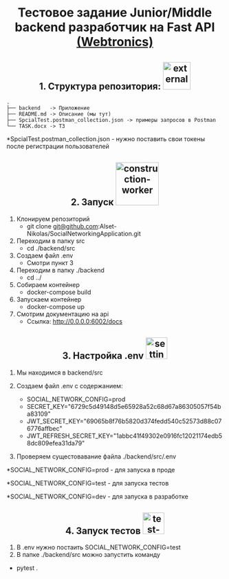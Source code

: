 <h1 align="center">Тестовое задание Junior/Middle backend разработчик на Fast API 
<a href='https://webtronics.ru/'>
(Webtronics)
</a>
</h1>


<h2 align="center">1. Структура репозитория:
<img width="64" height="64" src="https://img.icons8.com/external-justicon-lineal-color-justicon/64/external-tree-tree-justicon-lineal-color-justicon-6.png" alt="external-tree-tree-justicon-lineal-color-justicon-6"/>
</h2>

    .
    ├── backend   -> Приложение
    ├── README.md -> Описание (мы тут)
    ├── SpcialTest.postman_collection.json -> примеры запросов в Postman
    └── TASK.docx -> ТЗ

*SpcialTest.postman_collection.json - нужно поставить свои токены после регистрации пользователей

<h2 align="center">2. Запуск
<img width="100" height="100" src="https://img.icons8.com/stickers/100/construction-worker.png" alt="construction-worker"/>
</h2>

1. Клонируем репозиторий
   * git clone git@github.com:Alset-Nikolas/SocialNetworkingApplication.git
2. Переходим в папку src
   * cd ./backend/src
3. Создаем файл .env
   * Смотри пункт 3
4. Переходим в папку ./backend
   * cd ../
5. Собираем контейнер
   * docker-compose build
6. Запускаем контейнер
   * docker-compose up
7. Смотрим документацию на api
   * Ссылка:  http://0.0.0.0:6002/docs

<h2 align="center"> 3. Настройка .env 
<img width="50" height="50" src="https://img.icons8.com/ios-filled/50/40C057/settings.png" alt="settings"/>
</h2>

1. Мы находимся в backend/src
2. Создаем файл .env с содержанием:

   * SOCIAL_NETWORK_CONFIG=prod
   * SECRET_KEY="6729c5d49148d5e65928a52c68d67a86305057f54ba83109"
   * JWT_SECRET_KEY="69065b8f76b5820d374fedd540c52573d88c076776affbec"
   * JWT_REFRESH_SECRET_KEY="1abbc41f49302e0916fc12021174edb58dc809efea31da79"

3. Проверяем сущестовавание файла ./backend/src/.env



<p>*SOCIAL_NETWORK_CONFIG=prod - для запуска в проде</p>
<p>*SOCIAL_NETWORK_CONFIG=test - для запуска тестов</p>
<p>*SOCIAL_NETWORK_CONFIG=dev - для запуска в разработке</p>


<h2  align="center"> 4. Запуск тестов 
<img width="50" height="50" src="https://img.icons8.com/ios/50/40C057/test-passed--v1.png" alt="test-passed--v1"/>
</h2>

1. В .env нужно постаить SOCIAL_NETWORK_CONFIG=test
2. В папке ./backend/src можно запустить команду 
*  pytest .


